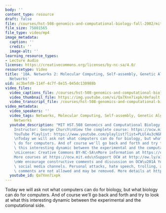 ```yaml
---
body: ''
content_type: resource
draft: false
file: /courses/hst-508-genomics-and-computational-biology-fall-2002/mithst_508f02_lec10a_360p_16_9.mp4
file_size: 75801565
file_type: video/mp4
image_metadata:
  caption: ''
  credit: ''
  image-alt: ''
learning_resource_types:
- Lecture Audio
license: https://creativecommons.org/licenses/by-nc-sa/4.0/
resourcetype: Video
title: '10A. Networks 2: Molecular Computing, Self-assembly, Genetic Algorithms, Neural
  Networks'
uid: ac3befd9-114f-4c7f-8e15-045dc130988b
video_files:
  video_captions_file: /courses/hst-508-genomics-and-computational-biology-fall-2002/1TywHFmrpVF5l2B3yVMiyd4nxUix316-9_transcript.webvtt
  video_thumbnail_file: https://img.youtube.com/vi/Qa7Xnn7ixpk/default.jpg
  video_transcript_file: /courses/hst-508-genomics-and-computational-biology-fall-2002/1TywHFmrpVF5l2B3yVMiyd4nxUix316-9_transcript.pdf
video_metadata:
  video_speakers: ''
  video_tags: Networks, Molecular Computing, Self-assembly, Genetic Algorithms, Neural
    Networks
  youtube_description: "MIT HST.508 Genomics and Computational Biology, Fall 2002\n\
    Instructor: George Church\nView the complete course: https://ocw.mit.edu/courses/hst-508-genomics-and-computational-biology-fall-2002/\n\
    YouTube Playlist: https://www.youtube.com/playlist?list=PLUl4u3cNGP61gaHWysmlYNeGsuUI8y5GV\n\
    \nToday we will ask not what computers can do for biology, but what biology can\
    \ do for computers. And of course we'll go back and forth and try to look at what\
    \ this interesting dynamic between the experimental and the computational side.\n\
    \nLicense: Creative Commons BY-NC-SA\nMore information at https://ocw.mit.edu/terms\n\
    More courses at https://ocw.mit.edu\nSupport OCW at http://ow.ly/a1If50zVRlQ\n\
    \nWe encourage constructive comments and discussion on OCW\u201A YouTube and other\
    \ social media channels. Personal attacks, hate speech, trolling, and inappropriate\
    \ comments are not allowed and may be removed. More details at https://ocw.mit.edu/comments."
  youtube_id: Qa7Xnn7ixpk
---
```

Today we will ask not what computers can do for biology, but what biology can do for computers. And of course we'll go back and forth and try to look at what this interesting dynamic between the experimental and the computational side.